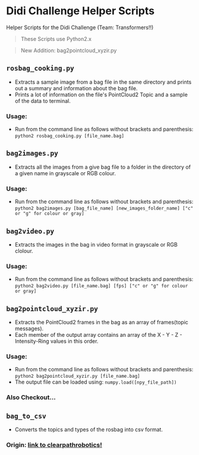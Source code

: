 # Didi Challenge Helper Scripts
Helper Scripts for the Didi Challenge (Team: Transformers!!)

> These Scripts use Python2.x

> New Addition: bag2pointcloud_xyzir.py

## `rosbag_cooking.py`
* Extracts a sample image from a bag file in the same directory and prints out a summary and information about the bag file.
* Prints a lot of information on the file's PointCloud2 Topic and a sample of the data to terminal.
### Usage:
  * Run from the command line as follows without brackets and parenthesis:
  `python2 rosbag_cooking.py [file_name.bag]`

## `bag2images.py`
* Extracts all the images from a give bag file to a folder in the directory of a given name in grayscale or RGB colour.
### Usage:
  * Run from the command line as follows without brackets and parenthesis:
  `python2 bag2images.py [bag_file_name] [new_images_folder_name] ["c" or "g" for colour or gray]`

## `bag2video.py`
* Extracts the images in the bag in video format in grayscale or RGB clolour.
### Usage:
  * Run from the command line as follows without brackets and parenthesis:
  `python2 bag2video.py [file_name.bag] [fps] ["c" or "g" for colour or gray]`

## `bag2pointcloud_xyzir.py`
  * Extracts the PointCloud2 frames in the bag as an array of frames(topic messages).
  * Each member of the output array contains an array of the X - Y - Z - Intensity-Ring values in this order.
  ### Usage:
  * Run from the command line as follows without brackets and parenthesis:
  `python2 bag2pointcloud_xyzir.py [file_name.bag]`
  * The output file can be loaded using:
  `numpy.load([npy_file_path])`


### Also Checkout...

## `bag_to_csv`
* Converts the topics and types of the rosbag into csv format.
### Origin: [link to clearpathrobotics!](http://www.clearpathrobotics.com/downloads/support/bag_to_csv.zip)
